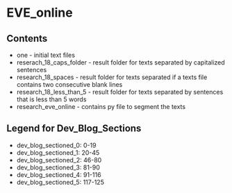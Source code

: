 # EVE_online

## Contents
* one - initial text files
* reserach_18_caps_folder - result folder for texts separated by capitalized sentences
* research_18_spaces - result folder for texts separated if a texts
file contains two consecutive blank lines
* research_18_less_than_5 - result folder for texts separated by sentences that is less than 5 words
* research_eve_online - contains py file to segment the texts

## Legend for Dev_Blog_Sections
* dev_blog_sectioned_0: 0-19
* dev_blog_sectioned_1: 20-45
* dev_blog_sectioned_2: 46-80
* dev_blog_sectioned_3: 81-90
* dev_blog_sectioned_4: 91-116
* dev_blog_sectioned_5: 117-125
